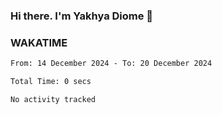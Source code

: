 ### Hi there. I'm Yakhya Diome 👋

### WAKATIME
<!--START_SECTION:waka-->

```txt
From: 14 December 2024 - To: 20 December 2024

Total Time: 0 secs

No activity tracked
```

<!--END_SECTION:waka-->
